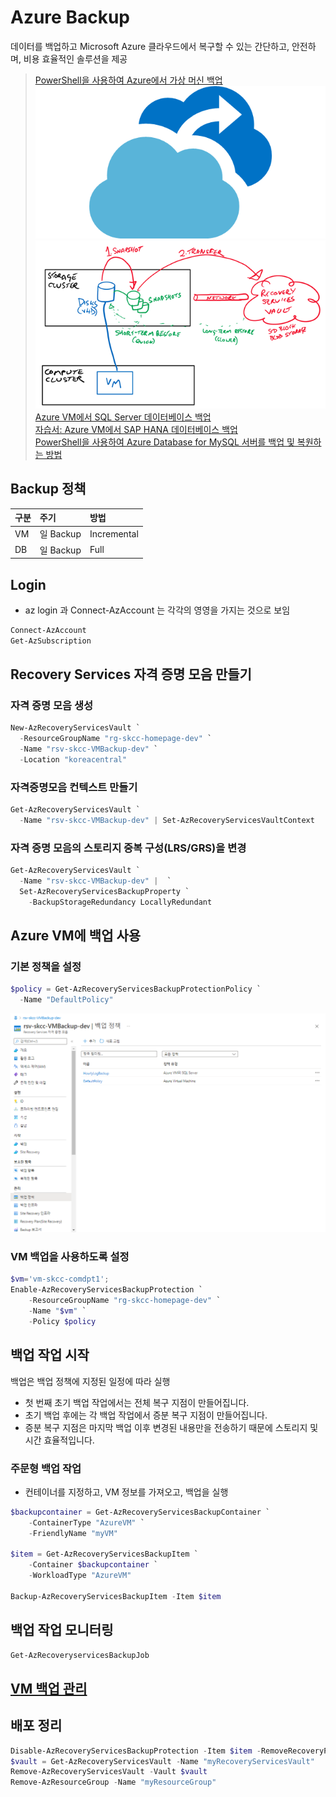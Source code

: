 # Azure Backup
데이터를 백업하고 Microsoft Azure 클라우드에서 복구할 수 있는 간단하고, 안전하며, 비용 효율적인 솔루션을 제공

> [PowerShell을 사용하여 Azure에서 가상 머신 백업](https://docs.microsoft.com/ko-kr/azure/backup/quick-backup-vm-powershell)
![Azure-Backup.png](./img/Azure-Backup.png)  
![AzureVMBackupRestoreUsingSnapshot_thumb.png](./img/AzureVMBackupRestoreUsingSnapshot_thumb.png)  
> [Azure VM에서 SQL Server 데이터베이스 백업](https://docs.microsoft.com/ko-kr/azure/backup/tutorial-sql-backup)  
> [자습서: Azure VM에서 SAP HANA 데이터베이스 백업](https://docs.microsoft.com/ko-kr/azure/backup/tutorial-backup-sap-hana-db)  
> [PowerShell을 사용하여 Azure Database for MySQL 서버를 백업 및 복원하는 방법](https://docs.microsoft.com/ko-kr/azure/mysql/howto-restore-server-powershell)

## Backup 정책
| 구분 | 주기 | 방법 |
|:---|:---|:---|  
| VM | 일 Backup | Incremental | 
| DB | 일 Backup | Full | 

## Login
- az login 과 Connect-AzAccount 는 각각의 영영을 가지는 것으로 보임
```powershell
Connect-AzAccount
Get-AzSubscription
```

## Recovery Services 자격 증명 모음 만들기
### 자격 증명 모음 생성

```powershell
New-AzRecoveryServicesVault `
  -ResourceGroupName "rg-skcc-homepage-dev" `
  -Name "rsv-skcc-VMBackup-dev" `
  -Location "koreacentral"
```

### 자격증명모음 컨텍스트 만들기
```powershell
Get-AzRecoveryServicesVault `
  -Name "rsv-skcc-VMBackup-dev" | Set-AzRecoveryServicesVaultContext
```

### 자격 증명 모음의 스토리지 중복 구성(LRS/GRS)을 변경
```powershell
Get-AzRecoveryServicesVault `
  -Name "rsv-skcc-VMBackup-dev" |  `
  Set-AzRecoveryServicesBackupProperty `
    -BackupStorageRedundancy LocallyRedundant
```

## Azure VM에 백업 사용
### 기본 정책을 설정
```powershell
$policy = Get-AzRecoveryServicesBackupProtectionPolicy `
  -Name "DefaultPolicy"
```
![DefaultBackuPolicy.png](./img/DefaultBackuPolicy.png)  

### VM 백업을 사용하도록 설정
```powershell
$vm='vm-skcc-comdpt1';
Enable-AzRecoveryServicesBackupProtection `
    -ResourceGroupName "rg-skcc-homepage-dev" `
    -Name "$vm" `
    -Policy $policy
```

## 백업 작업 시작
백업은 백업 정책에 지정된 일정에 따라 실행
- 첫 번째 초기 백업 작업에서는 전체 복구 지점이 만들어집니다.
- 초기 백업 후에는 각 백업 작업에서 증분 복구 지점이 만들어집니다.
- 증분 복구 지점은 마지막 백업 이후 변경된 내용만을 전송하기 때문에 스토리지 및 시간 효율적입니다.

### 주문형 백업 작업
- 컨테이너를 지정하고, VM 정보를 가져오고, 백업을 실행
```powershell
$backupcontainer = Get-AzRecoveryServicesBackupContainer `
    -ContainerType "AzureVM" `
    -FriendlyName "myVM"

$item = Get-AzRecoveryServicesBackupItem `
    -Container $backupcontainer `
    -WorkloadType "AzureVM"

Backup-AzRecoveryServicesBackupItem -Item $item
```

## 백업 작업 모니터링
```powershell
Get-AzRecoveryservicesBackupJob
```

## [VM 백업 관리](https://docs.microsoft.com/ko-kr/azure/backup/backup-azure-vms-automation#manage-azure-vm-backups)

## 배포 정리
```powershell
Disable-AzRecoveryServicesBackupProtection -Item $item -RemoveRecoveryPoints
$vault = Get-AzRecoveryServicesVault -Name "myRecoveryServicesVault"
Remove-AzRecoveryServicesVault -Vault $vault
Remove-AzResourceGroup -Name "myResourceGroup"
```